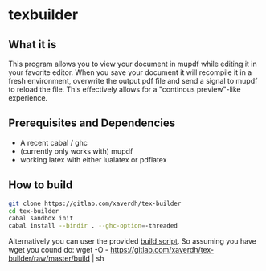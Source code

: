 # texbuilder
## What it is

This program allows you to view your document in mupdf while
editing it in your favorite editor. When you save your document
it will recompile it in a fresh environment, overwrite the output
pdf file and send a signal to mupdf to reload the file.
This effectively allows for a "continous preview"-like experience.

## Prerequisites and Dependencies
  * A recent cabal / ghc
  * (currently only works with) mupdf
  * working latex with either lualatex or pdflatex

## How to build

```sh
git clone https://gitlab.com/xaverdh/tex-builder
cd tex-builder
cabal sandbox init
cabal install --bindir . --ghc-option=-threaded
```
Alternatively you can user the provided [build script][build-script].
So assuming you have wget you cound do:
wget -O - https://gitlab.com/xaverdh/tex-builder/raw/master/build | sh





[build-script]: https://gitlab.com/xaverdh/tex-builder/blob/master/build

